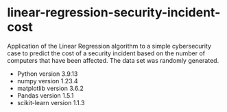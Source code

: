 # linear-regression-security-incident-cost

Application of the Linear Regression algorithm to a simple cybersecurity case to predict the cost of a security incident based on the number of computers that have been affected. 
The data set was randomly generated. 

- Python version 3.9.13
- numpy version 1.23.4
- matplotlib version 3.6.2
- Pandas version 1.5.1
- scikit-learn version 1.1.3
